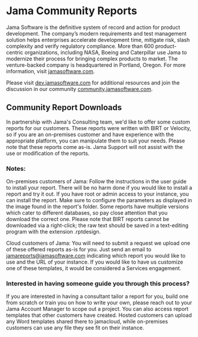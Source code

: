 ﻿# Jama Community Reports

Jama Software is the definitive system of record and action for product development. The company’s modern requirements and test management solution helps enterprises accelerate development time, mitigate risk, slash complexity and verify regulatory compliance. More than 600 product-centric organizations, including NASA, Boeing and Caterpillar use Jama to modernize their process for bringing complex products to market. The venture-backed company is headquartered in Portland, Oregon. For more information, visit [jamasoftware.com](http://jamasoftware.com).

Please visit [dev.jamasoftware.com](http://dev.jamasoftware.com) for additional resources and join the discussion in our community [community.jamasoftware.com](http://community.jamasoftware.com).

## Community Report Downloads
In partnership with Jama's Consulting team, we'd like to offer some custom reports for our customers. These reports were written with BIRT or Velocity, so if you are an on-premises customer and have experience with the appropriate platform, you can manipulate them to suit your needs. Please note that these reports come as-is. Jama Support will not assist with the use or modification of the reports.
 
### Notes:
On-premises customers of Jama: Follow the instructions in the user guide to install your report. There will be no harm done if you would like to install a report and try it out. If you have root or admin access to your instance, you can install the report. Make sure to configure the parameters as displayed in the image found in the report's folder. Some reports have multiple versions which cater to different databases, so pay close attention that you download the correct one. Please note that BIRT reports cannot be downloaded via a right-click; the raw text should be saved in a text-editing program with the extension .rptdesign.
 
Cloud customers of Jama: You will need to submit a request we upload one of these offered reports as-is for you. Just send an email to jamareports@jamasoftware.com indicating which report you would like to use and the URL of your instance. If you would like to have us customize one of these templates, it would be considered a Services engagement. 

### Interested in having someone guide you through this process?
If you are interested in having a consultant tailor a report for you, build one from scratch or train you on how to write your own, please reach out to your Jama Account Manager to scope out a project. You can also access report templates that other customers have created. Hosted customers can upload any Word templates shared there to jamacloud, while on-premises customers can use any file they see fit on their instance. 


